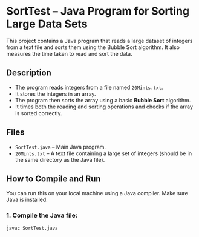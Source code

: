 # SortTest – Java Program for Sorting Large Data Sets

This project contains a Java program that reads a large dataset of integers from a text file and sorts them using the Bubble Sort algorithm. It also measures the time taken to read and sort the data.

## Description

- The program reads integers from a file named `20Mints.txt`.
- It stores the integers in an array.
- The program then sorts the array using a basic **Bubble Sort** algorithm.
- It times both the reading and sorting operations and checks if the array is sorted correctly.

## Files

- `SortTest.java` – Main Java program.
- `20Mints.txt` – A text file containing a large set of integers (should be in the same directory as the Java file).

## How to Compile and Run

You can run this on your local machine using a Java compiler. Make sure Java is installed.

### 1. Compile the Java file:

```bash
javac SortTest.java
